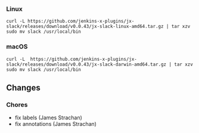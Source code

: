 ### Linux

```shell
curl -L https://github.com/jenkins-x-plugins/jx-slack/releases/download/v0.0.43/jx-slack-linux-amd64.tar.gz | tar xzv 
sudo mv slack /usr/local/bin
```

### macOS

```shell
curl -L  https://github.com/jenkins-x-plugins/jx-slack/releases/download/v0.0.43/jx-slack-darwin-amd64.tar.gz | tar xzv
sudo mv slack /usr/local/bin
```
## Changes

### Chores

* fix labels (James Strachan)
* fix annotations (James Strachan)
